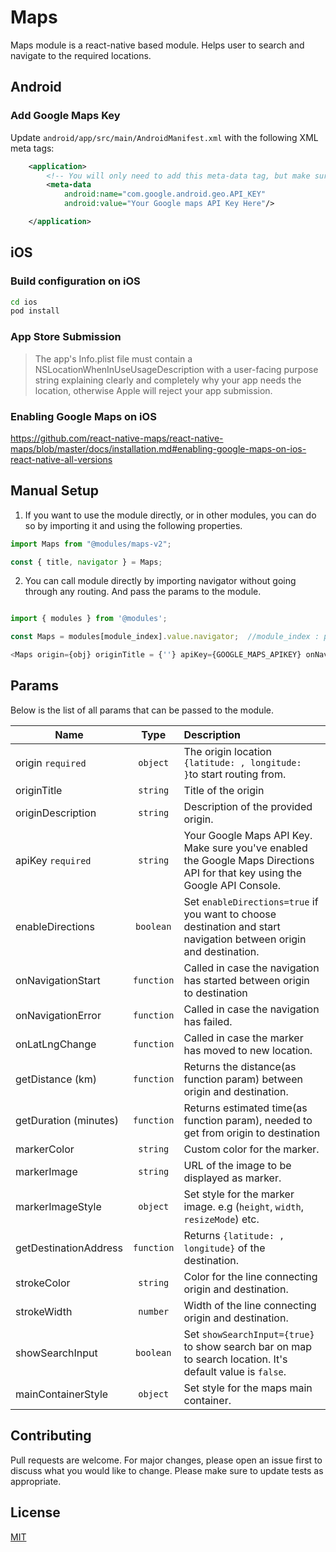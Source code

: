 # Maps
Maps module is a react-native based module. Helps user to search and navigate to the required locations.

## Android
### Add Google Maps Key

Update `android/app/src/main/AndroidManifest.xml` with the following XML meta tags:

```xml
    <application>
        <!-- You will only need to add this meta-data tag, but make sure it's a child of application -->
        <meta-data
            android:name="com.google.android.geo.API_KEY"
            android:value="Your Google maps API Key Here"/>

    </application>
```

## iOS

### Build configuration on iOS

```sh
cd ios
pod install
```

### App Store Submission

> The app's Info.plist file must contain a NSLocationWhenInUseUsageDescription with a user-facing purpose string explaining clearly and completely why your app needs the location, otherwise Apple will reject your app submission.

### Enabling Google Maps on iOS

https://github.com/react-native-maps/react-native-maps/blob/master/docs/installation.md#enabling-google-maps-on-ios-react-native-all-versions

## Manual Setup

1. If you want to use the module directly, or in other modules, you can do so by importing it and using the following properties.

```javascript
import Maps from "@modules/maps-v2";

const { title, navigator } = Maps;
```

2. You can call module directly by importing navigator without going through any routing. And pass the params to the module.

```javascript

import { modules } from '@modules';

const Maps = modules[module_index].value.navigator;  //module_index : position of the module in modules folder

<Maps origin={obj} originTitle = {''} apiKey={GOOGLE_MAPS_APIKEY} onNavigationStart={func} .../>

```

## Params

Below is the list of all params that can be passed to the module.

| Name              | Type       | Description                                                    |
| ---------------   |:----------:|:---------------------------------------------------------------|
| origin `required` | `object`   | The origin location `{latitude: , longitude: }`to start routing from.|
| originTitle       | `string`   | Title of the origin             |
| originDescription | `string`   | Description of the provided origin.                 |
| apiKey `required` | `string`   | Your Google Maps API Key. Make sure you've enabled the Google Maps Directions API for that key using the Google API Console. |
| enableDirections  | `boolean`  |Set `enableDirections=true` if you want to choose destination and start navigation between origin and destination.|
| onNavigationStart | `function` | Called in case the navigation has started between origin to destination|
| onNavigationError | `function` | Called in case the navigation has failed.           |
| onLatLngChange | `function` | Called in case the marker has moved to new location.           |
| getDistance (km)  | `function` | Returns the distance(as function param) between origin and destination.  |
| getDuration (minutes)| `function` | Returns estimated time(as function param), needed to get from origin to destination|
| markerColor       | `string`   | Custom color for the marker.                     |
| markerImage       | `string`   | URL of the image to be displayed as marker.                     |
| markerImageStyle  | `object`   | Set style for the marker image. e.g (`height`, `width`, `resizeMode`) etc. |
| getDestinationAddress| `function` | Returns  `{latitude: , longitude}` of the destination.       |
| strokeColor       | `string`   | Color for the line connecting origin and destination.          |
| strokeWidth       | `number`   | Width of the line connecting origin and destination.                        |
| showSearchInput   | `boolean`  | Set `showSearchInput={true}` to show search bar on map to search location. It's default value is `false`. |
| mainContainerStyle| `object`   | Set style for the maps main container.  |
## Contributing

Pull requests are welcome. For major changes, please open an issue first to discuss what you would like to change.
Please make sure to update tests as appropriate.

## License

[MIT](https://choosealicense.com/licenses/mit/)
